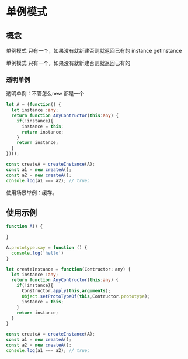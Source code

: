 # 单例模式
## 概念
单例模式 只有一个，如果没有就新建否则就返回已有的 instance getInstance

单例模式 只有一个，如果没有就新建否则就返回已有的




### 透明单例

透明单例：不管怎么new 都是一个

```typescript
let A = (function() {
  let instance :any;
  return function AnyContructor(this:any) {
    if(!instance){
      instance = this;
      return instance;
    }
    return instance;
  }
})();

const createA = createInstance(A);
const a1 = new createA();
const a2 = new createA();
console.log(a1 === a2); // true;
```


使用场景举例：缓存。

## 使用示例 
```typescript
function A() {

}

A.prototype.say = function () {
  console.log('hello')
}

let createInstance = function(Contructor：any) {
  let instance :any;
  return function AnyContructor(this:any) {
    if(!instance){
      Constructor.apply(this,arguments);
      Object.setProtoTypeOf(this,Contructor.prototype);
      instance = this;
    }
    return instance;
  }
}

const createA = createInstance(A);
const a1 = new createA();
const a2 = new createA();
console.log(a1 === a2); // true;
```
